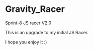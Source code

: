 # Gravity_Racer
Sprint-8 JS racer V2.0

This is an upgrade to my initial JS Racer.

I hope you enjoy it :)

